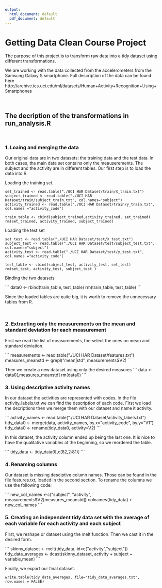 ```yaml
---
output:
  html_document: default
  pdf_document: default
---
```


<h1> Getting Data Clean Course Project </h1>

<p> The purpose of this project is to transform raw data into a tidy dataset using different transformations.
</p>

<p>We are working with the data collected from the accelerometers from the Samsung Galaxy S smartphone.
Full description of the data can be found here 
http://archive.ics.uci.edu/ml/datasets/Human+Activity+Recognition+Using+Smartphones
</p>

<br>
<h2>The decription of the transformations in run_analysis.R </h2>

<br>
<h3>1. Loaing and merging the data </h3>

<p>
Our original data are in two datasets: the training data and the test data. In both cases, tha main data set contains only the meauserements. The subject and the activity are in different tables. Our first step is to load the data into R. 
</p>

<p> Loading the training set.</p>

```
set_trained <- read.table("./UCI HAR Dataset/train/X_train.txt")
subject_trained <- read.table("./UCI HAR Dataset/train/subject_train.txt", col.names="subject")
activity_trained <- read.table("./UCI HAR Dataset/train/y_train.txt", col.names ="activity_code")

train_table <- cbind(subject_trained,activity_trained, set_trained)
rm(set_trained, activity_trained, subject_trained)
```
<p> Loading the test set </p>

```
set_test <- read.table("./UCI HAR Dataset/test/X_test.txt")
subject_test <- read.table("./UCI HAR Dataset/test/subject_test.txt", col.names="subject")
activity_test <- read.table("./UCI HAR Dataset/test/y_test.txt", col.names ="activity_code")

test_table <- cbind(subject_test, activity_test, set_test)
rm(set_test, activity_test, subject_test )
```

<p> Binding the two datasets </p>
```
data0 <- rbind(train_table, test_table)
rm(train_table, test_table)
```
<p> Since the loaded tables are quite big, it is worth to remove the unnecessary tables from R. </p>

<br>
<h3>2. Extracting only the measurements on the mean and standard deviation for each measurement </h3>

<p> First we read the list of measurements, the select the ones on mean and standard deviation.</p>
```
measurements <- read.table("./UCI HAR Dataset/features.txt")
measures_meanstd <- grepl("mean|std", measurements$V2)
```

<p> Then we create a new dataset using only the desired measures
``` 
data <- data0[,measures_meanstd]
rm(data0)
```
<br>
<h3>3. Using descriptive activity names </h3>

<p>In our dataset the activities are represented with codes. In the file activity_labels.txt we can find the description of each code. First we load the decriptions then we merge them with our dataset and name it activity.
</p>
```
activity_names <- read.table("./UCI HAR Dataset/activity_labels.txt")
tidy_data0 <- merge(data, activity_names, by.x="activity_code", by.y="V1")
tidy_data0 <- rename(tidy_data0, activity=V2)
```

<p> In this dataset, the activity column ended up being the last one. It is nice to have the qualitative variables at the beginning, so we reordered the table. </p>
```
tidy_data <- tidy_data0[,c(82,2:81)]
```
<br>
<h3>4. Renaming columns </h3>
<p> Our dataset is missing desciptive column names. Those can be found in the file features.txt, loaded in the second section. To rename the columns we use the following code:
</p>
```
new_col_names <-c("subject", "activity", measurements$V2[measures_meanstd])
colnames(tidy_data) <- new_col_names
```

<br>
<h3>5. Creating an independent tidy data set with the average of each variable for each activity and each subject</h3>
<p> First, we reshape or dataset using the melt function. Then we cast it in the desired form.
</p>
```
skinny_dataset <- melt(tidy_data, id=c("activity","subject"))
tidy_data_averages <- dcast(skinny_dataset, activity + subject ~ variable,mean)
```

<p>Finally, we export our final dataset. </p>

```write.table(tidy_data_averages, file="tidy_data_averages.txt", row.names = FALSE)```